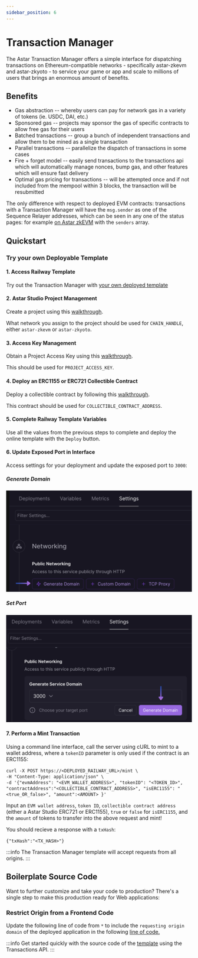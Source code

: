 ```yaml
---
sidebar_position: 6
---
```


# Transaction Manager

The Astar Transaction Manager offers a simple interface for dispatching transactions on Ethereum-compatible networks - specifically astar-zkevm and astar-zkyoto - to service your game or app and scale to millions of users that brings an enormous amount of benefits.

## Benefits
- Gas abstraction -- whereby users can pay for network gas in a variety of tokens (ie. USDC, DAI, etc.)
- Sponsored gas -- projects may sponsor the gas of specific contracts to allow free gas for their users
- Batched transactions -- group a bunch of independent transactions and allow them to be mined as a single transaction
- Parallel transactions -- parallelize the dispatch of transactions in some cases
- Fire + forget model -- easily send transactions to the transactions api which will automatically manage nonces, bump gas, and other features which will ensure fast delivery
- Optimal gas pricing for transactions -- will be attempted once and if not included from the mempool within 3 blocks, the transaction will be resubmitted

The only difference with respect to deployed EVM contracts: transactions with a Transaction Manager will have the `msg.sender` as one of the Sequence Relayer addresses, which can be seen in any one of the status pages: for example [on Astar zkEVM](https://astar-zkevm-relayer.sequence.app/status) with the `senders` array.

## Quickstart

### Try your own Deployable Template 

#### 1. Access Railway Template

Try out the Transaction Manager with [your own deployed template](https://railway.app/template/EzeuAo)

#### 2. Astar Studio Project Management

Create a project using this [walkthrough](./quickstart#4-create-a-project).

What network you assign to the project should be used for `CHAIN_HANDLE`, either `astar-zkevm` or `astar-zkyoto`.

#### 3. Access Key Management

Obtain a Project Access Key using this [walkthrough](./quickstart#5-claim-an-api-access-key).

This should be used for `PROJECT_ACCESS_KEY`.

#### 4. Deploy an ERC1155 or ERC721 Collectible Contract

Deploy a collectible contract by following this [walkthrough](./deployable-contracts/deploy_collectibles_contract).

This contract should be used for `COLLECTIBLE_CONTRACT_ADDRESS`.

#### 5. Complete Railway Template Variables
Use all the values from the previous steps to complete and deploy the online template with the `Deploy` button.

#### 6. Update Exposed Port in Interface
Access settings for your deployment and update the exposed port to `3000`:

##### Generate Domain
![update exposed port](img/transaction_manager/transaction_manager_service_deployed_generate_domain.png)

##### Set Port
![update exposed port](img/transaction_manager/transaction_manager_deployed_set_port_generate_domain.png)

#### 7. Perform a Mint Transaction

Using a command line interface, call the server using cURL to mint to a wallet address, where a `tokenID` parameter is only used if the contract is an ERC1155:

```shell
curl -X POST https://<DEPLOYED_RAILWAY_URL>/mint \
-H "Content-Type: application/json" \
-d '{"evmAddress": "<EVM_WALLET_ADDRESS>", "tokenID": "<TOKEN_ID>", "contractAddress":"<COLLECTIBLE_CONTRACT_ADDRESS>", "isERC1155": "<true_OR_false>", "amount":<AMOUNT> }'
```

Input an `EVM wallet address`, `token ID`, `collectible contract address` (either a Astar Studio ERC721 or ERC1155), `true` or `false` for `isERC1155`, and the `amount` of tokens to transfer into the above request and mint!

You should recieve a response with a `txHash`:

```shell
{"txHash":"<TX_HASH>"}
```

:::info
The Transaction Manager template will accept requests from all origins.
:::

## Boilerplate Source Code

Want to further customize and take your code to production? There's a single step to make this production ready for Web applications:

### Restrict Origin from a Frontend Code

Update the following line of code from `*` to include the `requesting origin domain` of the deployed application in the following [line of code.](https://github.com/0xsequence-demos/tx-manager/blob/master/server/server.ts#L44)

:::info
Get started quickly with the source code of the [template](https://github.com/0xsequence-demos/tx-manager) using the Transactions API.
:::